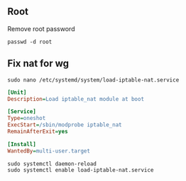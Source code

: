 ## Root

Remove root password

```
passwd -d root
```

## Fix nat for wg

```
sudo nano /etc/systemd/system/load-iptable-nat.service
```

```ini
[Unit]
Description=Load iptable_nat module at boot

[Service]
Type=oneshot
ExecStart=/sbin/modprobe iptable_nat
RemainAfterExit=yes

[Install]
WantedBy=multi-user.target
```

```
sudo systemctl daemon-reload
sudo systemctl enable load-iptable-nat.service
```
